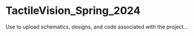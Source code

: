 # TactileVision_Spring_2024
Use to upload schematics, designs, and code associated with the project...
